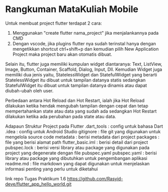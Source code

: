 # Rangkuman MataKuliah Mobile 

Untuk membuat project flutter terdapat 2 cara:
1. Menggunakan "create flutter nama_project" jika menjalankannya pada CMD
2. Dengan vscode, jika plugins flutter nya sudah terinstal hanya dengan mengetikkan
   shortcut ctrl+shift+p dan kemudian pilih New Application Project maka project baru
   akan otomatis dibuat.

Selain itu, flutter juga memiliki kumpulan widget diantaranya:
Text, ListView, Image, Button, Container, Scaffold, Dialog, Input, Dll. Kemudian Widget juga memiliki dua jenis yaitu, StatelessWidget dan StatefulWidget yang berarti
StatelessWidget itu dibuat untuk tampilan datanya statis sedangkan StatefulWidget itu dibuat untuk tampilan datanya dinamis atau dapat diubah-ubah oleh user.

Perbedaan antara Hot Reload dan Hot Restart, ialah jika Hot Reload dilakukan ketika hendak mengubah tampilan dengan cepat dan tetap mempertahankan state atau data yang sudah ada 
sedangkan Hot Restart dilakukan ketika ada perubahan pada state atau data.

Adapaun Struktur Project pada  Flutter
.dart_tools : config untuk bahasa Dart
.idea : config untuk Android Studio
gitignore : file git yang digunakan untuk mengelola source code
metadata : berisi metadata dari project
packages : file yang berisi alamat path
flutter_basic.iml : berisi detail dari project
pubspec.lock : berisi versi library atau package yang digunakan pada project yang degenerate dengan file pubspec.yaml
pubspec.yaml : berisi library atau package yang dibutuhkan untuk pengembangan aplikasi
readme.md : file markdown yang dapat digunakan untuk menjelaskan informasi penting yang perlu untuk diketahui

link repo Tugas Praktikum 1.6
https://github.com/Rasyid-deve/flutter_app_hello_world.git
